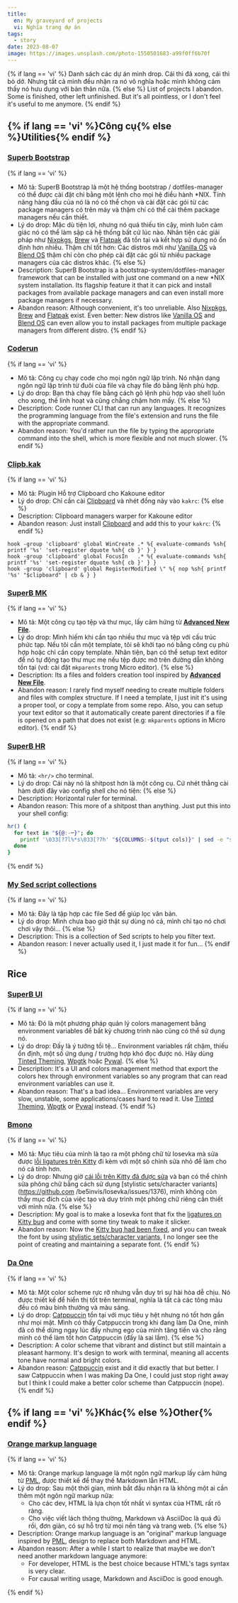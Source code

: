 ```yaml
---
title:
  en: My graveyard of projects
  vi: Nghĩa trang dự án
tags:
  - story
date: 2023-08-07
image: https://images.unsplash.com/photo-1550501683-a99f0ff6b70f
---
```


{% if lang == 'vi' %}
  Danh sách các dự án mình drop. Cái thì đã xong, cái thì bỏ dở. Nhưng tất cả mình đều nhận ra nó vô nghĩa hoặc mình không cảm thấy nó hưu dụng với bản thân nữa.
{% else %}
  List of projects I abandon. Some is finished, other left unfinished. But it's all pointless, or I don't feel it's useful to me anymore.
{% endif %}

## {% if lang == 'vi' %}Công cụ{% else %}Utilities{% endif %}

<!--
### [Terminal Explorer](https://github.com/NNBnh/terminal-explorer)

{% if lang == 'vi' %}
  - Mô tả: Nó là một công cụ CLI giúp copy/cut/paste file tiện như trên các GUI app.
  - Lý do drop: TODO
{% else %}
  - Description: It's a CLI tool that mimics the way GUI's file manager do copy/cut/paste.
  - Abandon reason: TODO
{% endif %}
-->

### [Superb Bootstrap](https://github.com/NNBnh/superb-bootstrap)

{% if lang == 'vi' %}
  - Mô tả: SuperB Bootstrap là một hệ thống bootstrap / dotfiles-manager có thể được cài đặt chỉ bằng một lệnh cho mọi hệ điều hành *NIX. Tính năng hàng đầu của nó là nó có thể chọn và cài đặt các gói từ các package managers có trên máy và thậm chí có thể cài thêm package managers nếu cần thiết.
  - Lý do drop: Mặc dù tiện lợi, nhưng nó quá thiếu tin cậy, mình luôn cảm giác nó có thể làm sập cả hệ thống bất cứ lúc nào. Nhân tiện các giải pháp như [Nixpkgs](https://search.nixos.org/packages), [Brew](https://brew.sh) và [Flatpak](https://flatpak.org) đã tồn tại và kết hợp sử dụng nó ổn định hơn nhiều. Thậm chí tốt hơn: Các distros mới như [Vanilla OS](https://vanillaos.org) và [Blend OS](https://bleendos.co) thậm chí còn cho phép cài đặt các gói từ nhiều package managers của các distros khác.
{% else %}
  - Description: SuperB Bootstrap is a bootstrap-system/dotfiles-manager framework that can be installed with just one command on a new *NIX system installation. Its flagship feature it that it can pick and install packages from available package managers and can even install more package managers if necessary.
  - Abandon reason: Although convenient, it's too unreliable. Also [Nixpkgs](https://search.nixos.org/packages), [Brew](https://brew.sh) and [Flatpak](https://flatpak.org) exist. Even better: New distros like [Vanilla OS](https://vanillaos.org) and [Blend OS](https://blendos.co) can even allow you to install packages from multiple package managers from different distro.
{% endif %}

### [Coderun](https://github.com/NNBnh/coderun)

{% if lang == 'vi' %}
  - Mô tả: Công cụ chạy code cho mọi ngôn ngữ lập trình. Nó nhận dạng ngôn ngữ lập trình từ đuôi của file và chạy file đó bằng lệnh phù hợp.
  - Lý do drop: Bạn thà chạy file bằng cách gõ lệnh phù hợp vào shell luôn cho xong, thế linh hoạt và cũng chẳng chậm hơn mấy.
{% else %}
  - Description: Code runner CLI that can run any languages. It recognizes the programming language from the file's extension and runs the file with the appropriate command.
  - Abandon reason: You'd rather run the file by typing the appropriate command into the shell, which is more flexible and not much slower.
{% endif %}

### [Clipb.kak](https://github.com/NNBnh/clipb.kak)

{% if lang == 'vi' %}
  - Mô tả: Plugin Hỗ trợ Clipboard cho Kakoune editor
  - Lý do drop: Chỉ cần cài [Clipboard](https://getclipboard.app) và nhét đồng này vào `kakrc`:
{% else %}
  - Description: Clipboard managers warper for Kakoune editor
  - Abandon reason: Just install [Clipboard](https://getclipboard.app) and add this to your `kakrc`:
{% endif %}

```
hook -group 'clipboard' global WinCreate .* %{ evaluate-commands %sh{ printf '%s' 'set-register dquote %sh{ cb }' } }
hook -group 'clipboard' global FocusIn   .* %{ evaluate-commands %sh{ printf '%s' 'set-register dquote %sh{ cb }' } }
hook -group 'clipboard' global RegisterModified \" %{ nop %sh{ printf '%s' "$clipboard" | cb & } }
```

### [SuperB MK](https://github.com/NNBnh/mk)

{% if lang == 'vi' %}
  - Mô tả: Một công cụ tạo tệp và thư mục, lấy cảm hứng từ [**Advanced New File**](https://github.com/tanrax/terminal-AdvancedNewFile).
  - Lý do drop: Mình hiếm khi cần tạo nhiều thư mục và tệp với cấu trúc phức tạp. Nếu tôi cần một template, tôi sẽ khởi tạo nó bằng công cụ phù hợp hoặc chỉ cần copy template. Nhân tiện, bạn có thể setup text editor để nó tự động tạo thư mục mẹ nếu tệp được mở trên đường dẫn không tồn tại (vd: cài đặt `mkparents` trong Micro editor).
{% else %}
  - Description: Its a files and folders creation tool inspired by [**Advanced New File**](https://github.com/tanrax/terminal-AdvancedNewFile).
  - Abandon reason: I rarely find myself needing to create multiple folders and files with complex structure. If I need a template, I just init it's using a proper tool, or copy a template from some repo. Also, you can setup your text editor so that it automatically create parent directories if a file is opened on a path that does not exist (e.g: `mkparents` options in Micro editor).
{% endif %}

### [SuperB HR](https://github.com/NNBnh/hr)

{% if lang == 'vi' %}
  - Mô tả: `<hr/>` cho terminal.
  - Lý do drop: Cái này nó là shitpost hơn là một công cụ. Cứ nhét thằng cài hàm dưới đây vào config shell cho nó tiện:
{% else %}
  - Description: Horizontal ruler for terminal.
  - Abandon reason: This more of a shitpost than anything. Just put this into your shell config:

```bash
hr() {
  for text in "${@:-─}"; do
    printf '\033[?7l%*s\033[?7h' "${COLUMNS:-$(tput cols)}" | sed -e "s/ /$text/g"
  done
}
```

{% endif %}

### [My Sed script collections](https://github.com/NNBnh/sed-collections)

{% if lang == 'vi' %}
  - Mô tả: Đây là tập hợp các file Sed để giúp lọc văn bản.
  - Lý do drop: Mình chưa bao giờ thật sự dùng nó cả, mình chỉ tạo nó chơi chơi vậy thôi...
{% else %}
  - Description: This is a collection of Sed scripts to help you filter text.
  - Abandon reason: I never actually used it, I just made it for fun...
{% endif %}

## Rice

<!--
### [SuperB ST](https://github.com/NNBnh/superb-st)

{% if lang == 'vi' %}
  - Mô tả: Terminal ST với vừa đủ patches.
  - Lý do drop: TODO
{% else %}
  - Description: ST-base terminal with enough patches.
  - Abandon reason: TODO
{% endif %}
-->

### [SuperB UI](https://github.com/superb-ui)

{% if lang == 'vi' %}
  - Mô tả: Đó là một phương pháp quản lý colors management bằng environment variables để bất kỳ chương trình nào cũng có thể sử dụng nó.
  - Lý do drop: Đấy là ý tưởng tồi tệ... Environment variables rất chậm, thiếu ổn định, một số ứng dụng / trường hợp khó đọc được nó. Hãy dùng [Tinted Theming](https://github.com/tinted-theming), [Wpgtk](https://github.com/deviantfero/wpgtk) hoặc [Pywal](https://github.com/dylanaraps/pywal).
{% else %}
  - Description: It's a UI and colors management method that export the colors hex through environment variables so any program that can read environment variables can use it.
  - Abandon reason: That's a bad idea... Environment variables are very slow, unstable, some applications/cases hard to read it. Use [Tinted Theming](https://github.com/tinted-theming), [Wpgtk](https://github.com/deviantfero/wpgtk) or [Pywal](https://github.com/dylanaraps/pywal) instead.
{% endif %}

<!--
### [DIYship](https://github.com/info-mono/diyship)

{% if lang == 'vi' %}
  - Mô tả: DIYship là một cross-shell prompt framework cho phép bạn tạo shell prompt bằng bất kỳ ngôn ngữ lập trình nào cho bất kỳ shell nào.
  - Lý do drop: TODO
{% else %}
  - Description: DIYship is a cross-shell prompt framework that let you write your prompt with any programing language for any shell.
  - Abandon reason: TODO
{% endif %}
-->

### [Bmono](https://github.com/NNBnh/bmono)

{% if lang == 'vi' %}
  - Mô tả: Mục tiêu của mình là tạo ra một phông chữ từ Iosevka mà sửa được [lỗi ligatures trên Kitty](https://github.com/be5invis/Iosevka/issues/1326) đi kèm với một số chỉnh sửa nhỏ để làm cho nó cá tính hơn.
  - Lý do drop: Nhưng giờ [cái lỗi trên Kitty đã được sửa](https://github.com/be5invis/Iosevka/pull/1403) và bạn có thể chỉnh sửa phông chữ bằng cách sử dụng [stylistic sets/character variants](https://github.com /be5invis/Iosevka/issues/1376), mình không còn thấy mục đích của việc tạo và duy trình một phông chữ riêng cần thiết với mình nữa.
{% else %}
  - Description: My goal is to make a Iosevka font that fix the [ligatures on Kitty bug](https://github.com/be5invis/Iosevka/issues/1326) and come with some tiny tweak to make it slicker.
  - Abandon reason: Now the [Kitty bug had been fixed](https://github.com/be5invis/Iosevka/pull/1403), and you can tweak the font by using [stylistic sets/character variants](https://github.com/be5invis/Iosevka/issues/1376), I no longer see the point of creating and maintaining a separate font.
{% endif %}

### [Da One](https://github.com/NNBnh/da-one)

{% if lang == 'vi' %}
  - Mô tả: Một color scheme rực rỡ nhưng vẫn duy trì sự hài hòa dễ chịu. Nó được thiết kế để hiển thị tốt trên terminal, nghĩa là tất cả các tông màu đều có màu bình thường và màu sáng.
  - Lý do drop: [Catppuccin](https://github.com/catppuccin/catppuccin) tồn tại với mục tiêu y hệt nhưng nó tốt hơn gần như mọi mặt. Mình có thấy Catppuccin trong khi đang làm Da One, mình đã có thể dừng ngay lúc đấy nhưng ego của mình tăng tiến và cho rằng mình có thể làm tốt hơn Catppuccin (đấy là sai lầm).
{% else %}
  - Description: A color scheme that vibrant and distinct but still maintain a pleasant harmony. It's design to work with terminal, meaning all accents tone have normal and bright colors.
  - Abandon reason: [Catppuccin](https://github.com/catppuccin/catppuccin) exist and it did exactly that but better. I saw Catppuccin when I was making Da One, I could just stop right away but I think I could make a better color scheme than Catppuccin (nope).
{% endif %}

## {% if lang == 'vi' %}Khác{% else %}Other{% endif %}

### [Orange markup language](https://github.com/NNBnh/orml)

{% if lang == 'vi' %}
  - Mô tả: Orange markup language là một ngôn ngữ markup lấy cảm hứng từ [PML](https://pml-lang.dev), được thiết kế để thay thế Markdown lẫn HTML.
  - Lý do drop: Sau một thời gian, mình bắt đầu nhận ra là không một ai cần thêm một ngôn ngữ markup nữa:
    - Cho các dev, HTML là lựa chọn tốt nhất vì syntax của HTML rất rõ ràng.
    - Cho việc viết lách thông thường, Markdown và AsciiDoc là quá đủ rồi, đơn giản, có sự hỗ trợ từ mọi nền tảng và trang web.
{% else %}
  - Description: Orange markup language is an "original" markup language inspired by [PML](https://pml-lang.dev), design to replace both Markdown and HTML.
  - Abandon reason: After a while I start to realize that maybe we don't need another markdown language anymore:
    - For developer, HTML is the best choice because HTML's tags syntax is very clear.
    - For causal writing usage, Markdown and AsciiDoc is good enough.

{% endif %}

